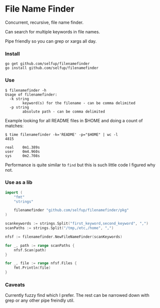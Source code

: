 # File Name Finder

Concurrent, recursive, file name finder.

Can search for multiple keywords in file names.

Pipe friendly so you can grep or xargs all day.

### Install

```
go get github.com/selfup/filenamefinder
go install github.com/selfup/filenamefinder
```

### Use

```
$ filenamefinder -h
Usage of filenamefinder:
  -k string
        keyword(s) for the filename - can be comma delimited
  -p string
        absolute path - can be comma delimited
```

Example looking for all README files in $HOME and doing a count of matches:

```
$ time filenamefinder -k='README' -p="$HOME" | wc -l
4815

real    0m1.389s
user    0m4.960s
sys     0m2.708s
```

Performance is quite similar to `find` but this is such little code I figured why not.

### Use as a lib

```go
import (
    "fmt"
    "strings"

    filenamefinder "github.com/selfup/filenamefinder/pkg"
)

scankeywords := strings.Split("first_keyword,second_keyword", ",")
scanPaths := strings.Split("/tmp,/etc,/home", ",")

nfsf := filenamefinder.NewFileNameFinder(scanKeywords)

for _, path := range scanPaths {
    nfsf.Scan(path)
}

for _, file := range nfsf.Files {
    fmt.Println(file)
}
```

### Caveats

Currently fuzzy find which I prefer. The rest can be narrowed down with grep or any other pipe freindly util.

